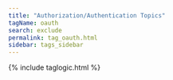```yaml
---
title: "Authorization/Authentication Topics"
tagName: oauth
search: exclude
permalink: tag_oauth.html
sidebar: tags_sidebar
---
```

{% include taglogic.html %}

